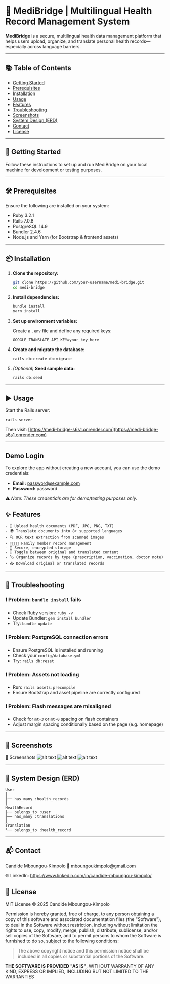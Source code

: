 
# 🏥 MediBridge | Multilingual Health Record Management System

**MediBridge** is a secure, multilingual health data management platform that helps users upload, organize, and translate personal health records—especially across language barriers.

---

## 📚 Table of Contents

- [Getting Started](#getting-started)
- [Prerequisites](#prerequisites)
- [Installation](#installation)
- [Usage](#usage)
- [Features](#features)
- [Troubleshooting](#troubleshooting)
- [Screenshots](#screenshots)
- [System Design (ERD)](#system-design-erd)
- [Contact](#contact)
- [License](#license)

---

## 🚀 Getting Started

Follow these instructions to set up and run MediBridge on your local machine for development or testing purposes.

---

## 🛠 Prerequisites

Ensure the following are installed on your system:

- Ruby 3.2.1
- Rails 7.0.8
- PostgreSQL 14.9
- Bundler 2.4.6
- Node.js and Yarn (for Bootstrap & frontend assets)

---

## 📦 Installation

1. **Clone the repository:**

   ```bash
   git clone https://github.com/your-username/medi-bridge.git
   cd medi-bridge
   ```

2. **Install dependencies:**

   ```bash
   bundle install
   yarn install
   ```

3. **Set up environment variables:**

   Create a `.env` file and define any required keys:

   ```
   GOOGLE_TRANSLATE_API_KEY=your_key_here
   ```

4. **Create and migrate the database:**

   ```bash
   rails db:create db:migrate
   ```

5. *(Optional)* **Seed sample data:**

   ```bash
   rails db:seed
   ```

---

## ▶️ Usage

Start the Rails server:

```bash
rails server
```

Then visit: [https://medi-bridge-s6s1.onrender.com](https://medi-bridge-s6s1.onrender.com)

---

## Demo Login

To explore the app without creating a new account, you can use the demo credentials:

- **Email:** password@example.com  
- **Password:** password

⚠️ *Note: These credentials are for demo/testing purposes only.*


## ✨ Features
```
- 📁 Upload health documents (PDF, JPG, PNG, TXT)
- 🌍 Translate documents into 8+ supported languages
- 🔍 OCR text extraction from scanned images
- 👨‍👩‍👧‍👦 Family member record management
- 🔐 Secure, encrypted storage
- 🔄 Toggle between original and translated content
- 🏷️ Organize records by type (prescription, vaccination, doctor note)
- 📥 Download original or translated records
```
---

## 🧠 Troubleshooting

### ❗ Problem: `bundle install` fails

- Check Ruby version: `ruby -v`
- Update Bundler: `gem install bundler`
- Try: `bundle update`

### ❗ Problem: PostgreSQL connection errors

- Ensure PostgreSQL is installed and running
- Check your `config/database.yml`
- Try: `rails db:reset`

### ❗ Problem: Assets not loading

- Run: `rails assets:precompile`
- Ensure Bootstrap and asset pipeline are correctly configured

### ❗ Problem: Flash messages are misaligned

- Check for `mt-3` or `mt-0` spacing on flash containers
- Adjust margin spacing conditionally based on the page (e.g. homepage)

---

## 📸 Screenshots
📸 Screenshots
![alt text](<Screenshot 2025-09-10 at 3.58.07 PM.png>)
![alt text](<Screenshot 2025-09-10 at 3.59.54 PM.png>)
![alt text](<Screenshot 2025-09-10 at 4.01.50 PM.png>)

---

## 🧪 System Design (ERD)

```text
User
│
├── has_many :health_records
│
HealthRecord
├── belongs_to :user
├── has_many :translations
│
Translation
└── belongs_to :health_record
```

---

## 📬 Contact

Candide Mboungou-Kimpolo
📧 mboungoukimpolo@gmail.com

🌐 LinkedIn: https://www.linkedin.com/in/candide-mboungou-kimpolo/

## 📄 License

MIT License © 2025 Candide Mboungou-Kimpolo

Permission is hereby granted, free of charge, to any person obtaining a copy
of this software and associated documentation files (the "Software"), to deal
in the Software without restriction, including without limitation the rights
to use, copy, modify, merge, publish, distribute, sublicense, and/or sell
copies of the Software, and to permit persons to whom the Software is
furnished to do so, subject to the following conditions:

> The above copyright notice and this permission notice shall be included in
all copies or substantial portions of the Software.

**THE SOFTWARE IS PROVIDED "AS IS"**, WITHOUT WARRANTY OF ANY KIND, EXPRESS OR
IMPLIED, INCLUDING BUT NOT LIMITED TO THE WARRANTIES 

